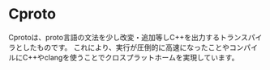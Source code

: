 # Cproto
Cprotoは、proto言語の文法を少し改変・追加等しC++を出力するトランスパイラとしたものです。
これにより、実行が圧倒的に高速になったことやコンパイルにC++やclangを使うことでクロスプラットホームを実現しています。